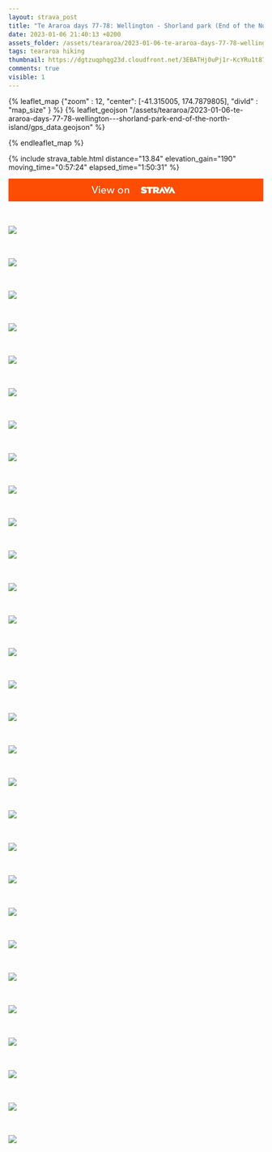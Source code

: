 ```yaml
---
layout: strava_post
title: "Te Araroa days 77-78: Wellington - Shorland park (End of the North Island!) -> Picton"
date: 2023-01-06 21:40:13 +0200
assets_folder: /assets/teararoa/2023-01-06-te-araroa-days-77-78-wellington---shorland-park-end-of-the-north-island
tags: teararoa hiking
thumbnail: https://dgtzuqphqg23d.cloudfront.net/3EBATHj0uPj1r-KcYRu1t87HP0n1pBTqwT7-_1tf4Pw-1024x768.jpg
comments: true
visible: 1
---
```



{% leaflet_map {"zoom" : 12,
                  "center": [-41.315005, 174.7879805],
                 "divId" : "map_size" } %}
    {% leaflet_geojson "/assets/teararoa/2023-01-06-te-araroa-days-77-78-wellington---shorland-park-end-of-the-north-island/gps_data.geojson" %}

{% endleaflet_map %}





{% include strava_table.html distance="13.84" elevation_gain="190" moving_time="0:57:24" elapsed_time="1:50:31" %}

[![](/assets/strava.jpg)](https://www.strava.com/activities/8349694546)


<br />

![](https://dgtzuqphqg23d.cloudfront.net/3EBATHj0uPj1r-KcYRu1t87HP0n1pBTqwT7-_1tf4Pw-1024x768.jpg)


<br />

![](https://dgtzuqphqg23d.cloudfront.net/foW1alIfBxlhiJrFR3r4VmvyWWij7KrriBUmhyNwmBg-768x1024.jpg)


<br />

![](https://dgtzuqphqg23d.cloudfront.net/J6brja2EtF7jtKMqoeDUN52CXBqdhecGRuyj8HMbqLo-768x1024.jpg)


<br />

![](https://dgtzuqphqg23d.cloudfront.net/DQLIB2EiQfvBsEvl738f1M24H-sD5o2wEgr3UIqMlk8-1024x768.jpg)


<br />

![](https://dgtzuqphqg23d.cloudfront.net/QqtYgQNS7Rnq2JjQhHf1b06uO03bIWHgeSx0H_reByw-768x1024.jpg)


<br />

![](https://dgtzuqphqg23d.cloudfront.net/7RlS3T7fYrkyNs4kKwz5TO80DdXwtP5aopEbaaB8_cE-1024x768.jpg)


<br />

![](https://dgtzuqphqg23d.cloudfront.net/VjpSXm5PmRRl34Qgi_8nG9QNcUZYrnVtZ1bBtAl739Q-1024x768.jpg)


<br />

![](https://dgtzuqphqg23d.cloudfront.net/G2R8d1_ahRi7qnLY9NW8CFUy6cDtY0c0JaknMQ-Lo4c-1024x768.jpg)


<br />

![](https://dgtzuqphqg23d.cloudfront.net/srFo0SHQy4ECDWvykTP-kVflQb60sBfqWMrR2btBPDo-1024x768.jpg)


<br />

![](https://dgtzuqphqg23d.cloudfront.net/WEHuw6zmhhQ2i5JO16kXChrLFOqj0wZlrjf3rcCgSJk-1024x768.jpg)


<br />

![](https://dgtzuqphqg23d.cloudfront.net/NiUi7wNULRPvqZ1V5SIyC_iYKB4kvTktxErQ0n_tVJU-1024x768.jpg)


<br />

![](https://dgtzuqphqg23d.cloudfront.net/W-P0f6UQbgW1dQ58nNTJBxI2KX_3nsAP5ecpq1hyqno-1024x768.jpg)


<br />

![](https://dgtzuqphqg23d.cloudfront.net/76mqJYarwrEQIIritTnLEyVDgsryutcq9xsSLQ712Z0-768x1024.jpg)


<br />

![](https://dgtzuqphqg23d.cloudfront.net/2jnJEWkGpmO1xIhBgkNTcnTRbhRsw2TnGRJ9Oa-JClI-1024x768.jpg)


<br />

![](https://dgtzuqphqg23d.cloudfront.net/bcYc0N1TIiPAQB3U8PexR54LJHotrmaEZg8tUf0JL6w-1024x768.jpg)


<br />

![](https://dgtzuqphqg23d.cloudfront.net/Ew1IQVBJ3rFUfho7xjR0XNy1fg6oII4B1UW8BYzEXsc-768x1024.jpg)


<br />

![](https://dgtzuqphqg23d.cloudfront.net/a79HpcUUWSF1vsc4Tz4NF_fz3Tq0B9-vxA4AgnedI4E-1024x768.jpg)


<br />

![](https://dgtzuqphqg23d.cloudfront.net/e-73TSoDp4DMerZVXExw2DgBhhLJPZDuKnkXp4qbHoY-1024x768.jpg)


<br />

![](https://dgtzuqphqg23d.cloudfront.net/-dqmKUQt0siyR4DHCW7Yy1GXBI3hUxCa-Uc0r9BmxdU-768x1024.jpg)


<br />

![](https://dgtzuqphqg23d.cloudfront.net/MqLyMYP3BMReAxfjOeSswCerHAeUoep37djQwF2rif0-768x1024.jpg)


<br />

![](https://dgtzuqphqg23d.cloudfront.net/8e_FP0el0UE1qdmeSJCK1MNtjDybJWt-itjcpXrhHiE-1024x768.jpg)


<br />

![](https://dgtzuqphqg23d.cloudfront.net/YO08kAsxXJCF3vzKAWGbwXEEoy80xqfea7CQ4js_Q9g-1024x768.jpg)


<br />

![](https://dgtzuqphqg23d.cloudfront.net/UoqvXZivrKQ5geng3qPPJp5HrV3PVDfW7LxdUK_kwXA-768x1024.jpg)


<br />

![](https://dgtzuqphqg23d.cloudfront.net/dI8bsc1-JsO5cSu8SLv4fXdLePWTbr4VNU24Aq5gvoo-1024x768.jpg)


<br />

![](https://dgtzuqphqg23d.cloudfront.net/oaIWr3Ep_zi5IjXeC2Mn_1NDMtkzxa7JmBPMnPrpsxM-1024x768.jpg)


<br />

![](https://dgtzuqphqg23d.cloudfront.net/vKBjMq0MFv9DK7msnuq9uvRMUjdGeMtplLeZiuy8Hsc-1024x768.jpg)


<br />

![](https://dgtzuqphqg23d.cloudfront.net/BJHchKzgY4lW0M1Z9-deE7JTjVHXzE962nCNm297U6Q-768x1024.jpg)


<br />

![](https://dgtzuqphqg23d.cloudfront.net/0Cr6aUoROdft03GJ4CxKPWmiPzkPLw_0Czq64T7vxU4-1024x768.jpg)


<br />

![](https://image.mux.com/F8ioyiDFFrAVNPYlVu8MgOgVOsk7sfbXjkSQhlVFv00I/thumbnail.jpg?width=800&height=450&fit_mode=preserve&time=0)
